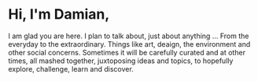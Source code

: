 # Hi, I'm Damian,
I am glad you are here. I plan to talk about, just about anything ... From the everyday to the extraordinary. Things like art, deaign, the environment and other social concerns. Sometimes it will be carefully curated and at other times, all mashed together, juxtoposing ideas and topics, to hopefully explore, challenge, learn and discover. 
